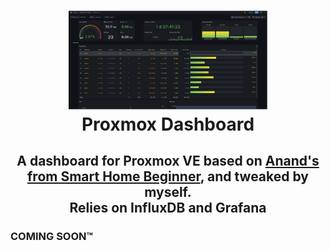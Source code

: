 <h1>
  <p align="center" width="100%">
    <img width="63%" src="../.recursos/img/logos/proxdash.png">
    </br>
    Proxmox Dashboard
  </p> 
</h1>

<h2> 
  <p align="center" width="100%">
    A dashboard for Proxmox VE based on <a href="https://www.smarthomebeginner.com/proxmox-grafana-dashboard/">Anand's from Smart Home Beginner</a>, and tweaked by myself.</br>
	Relies on InfluxDB and Grafana
  </p>
</h2>

### COMING SOON™
